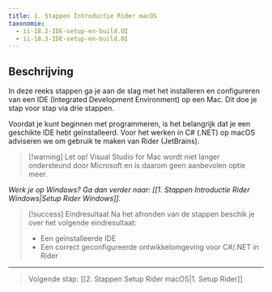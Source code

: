 ```yaml
---
title: 1. Stappen Introductie Rider macOS
taxonomie:
  - ii-18.2-IDE-setup-en-build.OI
  - ii-18.3-IDE-setup-en-build.OI
---
```


## Beschrijving
In deze reeks stappen ga je aan de slag met het installeren en configureren van een IDE (Integrated Development Environment) op een Mac. Dit doe je stap voor stap via drie stappen.

Voordat je kunt beginnen met programmeren, is het belangrijk dat je een geschikte IDE hebt geïnstalleerd. Voor het werken in C# (.NET) op macOS adviseren we om gebruik te maken van Rider (JetBrains).

> [!warning] Let op!
> Visual Studio for Mac wordt niet langer ondersteund door Microsoft en is daarom geen aanbevolen optie meer.

*Werk je op Windows? Ga dan verder naar: [[1. Stappen Introductie Rider Windows|Setup Rider Windows]].*

> [!success] Eindresultaat
> Na het afronden van de stappen beschik je over het volgende eindresultaat:
> * Een geïnstalleerde IDE
> * Een correct geconfigureerde ontwikkelomgeving voor C#/.NET in Rider

---

> Volgende stap: [[2. Stappen Setup Rider macOS|1. Setup Rider]]